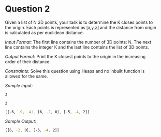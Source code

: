 # Question 2

Given a list of N 3D points, your task is to determine the K closes points to the origin. Each points is represented as [x,y,z] and the distance from origin is calculated as per euclidean distance.

*Input Format:* The first line contains the number of 3D points: N. The next line contains the integer K and the last line contains the list of 3D points.

*Output Format:* Print the K closest points to the origin in the increasing order of their distance.

*Constraints:* Solve this question using Heaps and no inbuilt function is allowed for the same.

*Sample Input:*

```bash
3

2

[[-6, -9, -4], [6, -2, 0], [-5, -4, 2]]
```

*Sample Output:*

```bash
[[6, -2, 0], [-5, -4, 2]]
```
